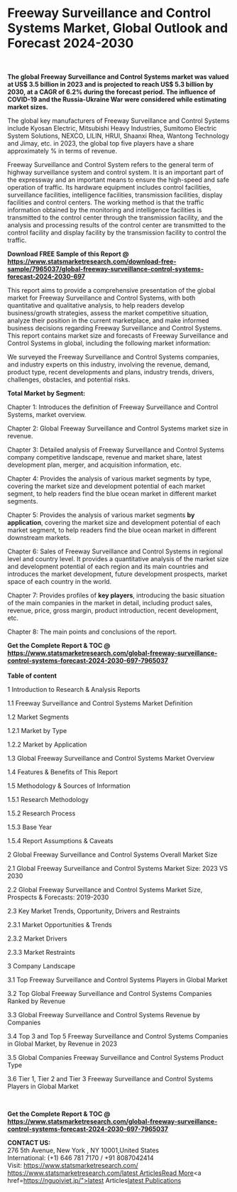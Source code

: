 <h1>Freeway Surveillance and Control Systems Market, Global Outlook and Forecast 2024-2030</h1><br/><p><strong>The global Freeway Surveillance and Control Systems market was valued at US$ 3.5 billion in 2023 and is projected to reach US$ 5.3 billion by 2030, at a <strong>CAGR</strong> of 6.2% during the forecast period. The influence of COVID-19 and the Russia-Ukraine War were considered while estimating market sizes.</strong></p><p>The global key manufacturers of Freeway Surveillance and Control Systems include Kyosan Electric, Mitsubishi Heavy Industries, Sumitomo Electric System Solutions, NEXCO, LILIN, HRUI, Shaanxi Rhea, Wantong Technology and Jimay, etc. in 2023, the global top five players have a share approximately % in terms of revenue.</p><p>Freeway Surveillance and Control System refers to the general term of highway surveillance system and control system. It is an important part of the expressway and an important means to ensure the high-speed and safe operation of traffic. Its hardware equipment includes control facilities, surveillance facilities, intelligence facilities, transmission facilities, display facilities and control centers. The working method is that the traffic information obtained by the monitoring and intelligence facilities is transmitted to the control center through the transmission facility, and the analysis and processing results of the control center are transmitted to the control facility and display facility by the transmission facility to control the traffic.</p><p><strong>Download FREE Sample of this Report @ <a href="https://www.statsmarketresearch.com/download-free-sample/7965037/global-freeway-surveillance-control-systems-forecast-2024-2030-697">https://www.statsmarketresearch.com/download-free-sample/7965037/global-freeway-surveillance-control-systems-forecast-2024-2030-697</a></strong></p><p>This report aims to provide a comprehensive presentation of the global market for Freeway Surveillance and Control Systems, with both quantitative and qualitative analysis, to help readers develop business/growth strategies, assess the market competitive situation, analyze their position in the current marketplace, and make informed business decisions regarding Freeway Surveillance and Control Systems. This report contains market size and forecasts of Freeway Surveillance and Control Systems in global, including the following market information:</p><p>We surveyed the Freeway Surveillance and Control Systems companies, and industry experts on this industry, involving the revenue, demand, product type, recent developments and plans, industry trends, drivers, challenges, obstacles, and potential risks.</p><p><strong>Total Market by Segment:</strong></p><p>Chapter 1: Introduces the definition of Freeway Surveillance and Control Systems, market overview.</p><p>Chapter 2: Global Freeway Surveillance and Control Systems market size in revenue.</p><p>Chapter 3: Detailed analysis of Freeway Surveillance and Control Systems company competitive landscape, revenue and market share, latest development plan, merger, and acquisition information, etc.</p><p>Chapter 4: Provides the analysis of various market segments by type, covering the market size and development potential of each market segment, to help readers find the blue ocean market in different market segments.</p><p>Chapter 5: Provides the analysis of various market segments <strong>by application</strong>, covering the market size and development potential of each market segment, to help readers find the blue ocean market in different downstream markets.</p><p>Chapter 6: Sales of Freeway Surveillance and Control Systems in regional level and country level. It provides a quantitative analysis of the market size and development potential of each region and its main countries and introduces the market development, future development prospects, market space of each country in the world.</p><p>Chapter 7: Provides profiles of <strong>key players</strong>, introducing the basic situation of the main companies in the market in detail, including product sales, revenue, price, gross margin, product introduction, recent development, etc.</p><p>Chapter 8: The main points and conclusions of the report.</p><div><b>Get the Complete Report & TOC @ <a href="https://www.statsmarketresearch.com/global-freeway-surveillance-control-systems-forecast-2024-2030-697-7965037">https://www.statsmarketresearch.com/global-freeway-surveillance-control-systems-forecast-2024-2030-697-7965037</a></b></div><br><b>Table of content</b><p>1 Introduction to Research & Analysis Reports<br />
 
  1.1 Freeway Surveillance and Control Systems Market Definition<br />
 
  1.2 Market Segments<br />
 
  1.2.1 Market by Type<br />
 
  1.2.2 Market by Application<br />
 
  1.3 Global Freeway Surveillance and Control Systems Market Overview<br />
 
  1.4 Features & Benefits of This Report<br />
 
  1.5 Methodology & Sources of Information<br />
 
  1.5.1 Research Methodology<br />
 
  1.5.2 Research Process<br />
 
  1.5.3 Base Year<br />
 
  1.5.4 Report Assumptions & Caveats<br />
 
 2 Global Freeway Surveillance and Control Systems Overall Market Size<br />
 
  2.1 Global Freeway Surveillance and Control Systems Market Size: 2023 VS 2030<br />
 
  2.2 Global Freeway Surveillance and Control Systems Market Size, Prospects & Forecasts: 2019-2030<br />
 
  2.3 Key Market Trends, Opportunity, Drivers and Restraints<br />
 
  2.3.1 Market Opportunities & Trends<br />
 
  2.3.2 Market Drivers<br />
 
  2.3.3 Market Restraints<br />
 
 3 Company Landscape<br />
 
  3.1 Top Freeway Surveillance and Control Systems Players in Global Market<br />
 
  3.2 Top Global Freeway Surveillance and Control Systems Companies Ranked by Revenue<br />
 
  3.3 Global Freeway Surveillance and Control Systems Revenue by Companies<br />
 
  3.4 Top 3 and Top 5 Freeway Surveillance and Control Systems Companies in Global Market, by Revenue in 2023<br />
 
  3.5 Global Companies Freeway Surveillance and Control Systems Product Type<br />
 
  3.6 Tier 1, Tier 2 and Tier 3 Freeway Surveillance and Control Systems Players in Global Market<br />
 
  <br><div><b>Get the Complete Report & TOC @ <a href="https://www.statsmarketresearch.com/global-freeway-surveillance-control-systems-forecast-2024-2030-697-7965037">https://www.statsmarketresearch.com/global-freeway-surveillance-control-systems-forecast-2024-2030-697-7965037</a></b></div></p> <b>CONTACT US:</b><br>276 5th Avenue, New York , NY 10001,United States<br>International: (+1) 646 781 7170 / +91 8087042414<br>Visit: <a href="https://www.statsmarketresearch.com/">https://www.statsmarketresearch.com/</a><br><a href="https://gyeongbokgung.com">https://www.statsmarketresearch.com/</a><a href="https://hallyeomaritime.com">latest Articles</a><a href="https://jingwansa.com">Read More</a><a href=https://nguoiviet.jp/">latest Articles</a><a href="https://www.intelmarketresearch.com/">latest Publications</a>